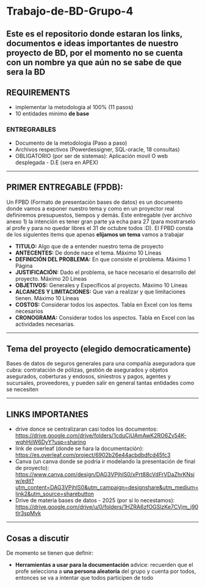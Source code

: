 # Trabajo-de-BD-Grupo-4
Este es el repositorio donde estaran los links, documentos e ideas importantes de nuestro proyecto de BD, por el momento no se cuenta con un nombre ya que aún no se sabe de que sera la BD
---
## REQUIREMENTS
-  implementar la metodologia al 100% (11 pasos)
-  10 entidades minimo **de base**
### ENTREGRABLES
- Documento de la metodologia (Paso a paso)
- Archivos respectivos (Powerdessigner, SQL-oracle, 18 consultas)
- OBLIGATORIO (por ser de sistemas): Aplicación movil O web desplegada - D.E (sera en APEX)
---

## PRIMER ENTREGABLE (FPDB): 
Un FPBD (Formato de presentación bases de datos) es un documento donde vamos a exponer nuestro tema y como en un proyector real definiremos presupuestos, tiempos y demás. Este entregable (ver archivo anexo 1) la intención es tener gran parte ya echa para 27 (para mostrarselo al profe y para no quedar libres el 31 de octubre todos :D).
El FPBD consta de los siguientes items que apenas **elijamos un tema** vamos a trabajar
- **TITULO:**
Algo que de a entender nuestro tema de proyecto
- **ANTECENTES:**
De donde nace el tema. Máximo 10 Líneas
- **DEFINICIÓN DEL PROBLEMA:**
En que consiste el problema. Máximo 1 Página
- **JUSTIFICACIÓN:**
Dado el problema, se hace necesario el desarrollo del proyecto. Máximo 20 Líneas
- **OBJETIVOS:**
Generales y Específicos  al  proyecto. Máximo 10 Líneas
- **ALCANCES Y LIMITACIONES:**
Que van a realizar y que limitaciones tienen. Máximo 10 Líneas
- **COSTOS:**
Considerar todos los aspectos. Tabla en Excel con los ítems necesarios
- **CRONOGRAMA:**
Considerar todos los aspectos. Tabla en Excel con las actividades necesarias.

--- 

## Tema del proyecto (elegido democraticamente)
Bases de datos de seguros generales para una compañía aseguradora que cubra: contratación de pólizas, gestión de asegurados y objetos asegurados, coberturas y endosos, siniestros y pagos, agentes y sucursales, proveedores, y pueden salir en general tantas entidades como se necesiten

---
## LINKS IMPORTANtES
- drive donce se centralizaran casi todos los documentos: https://drive.google.com/drive/folders/1cduCjUAmAwK2RO6Zv54K-wqhHjjW6DyY?usp=sharing
- link de overleaf (donde se hara la documentación): https://es.overleaf.com/project/6902b26e44acbdbdfcd45fc3
- Canva (un canva donde se podria ir modelando la presentación de final de proyecto): https://www.canva.com/design/DAG3VPjhIS0/xPrt88cVdFrVDaZhrKNsjw/edit?utm_content=DAG3VPjhIS0&utm_campaign=designshare&utm_medium=link2&utm_source=sharebutton
- Drive de materia bases de datos - 2025 (por si lo necestamos): https://drive.google.com/drive/u/0/folders/1HZRA6zfOGSlzKe7CVjm_j90tIr3spMvk

---
## Cosas a discutir
De momento se tienen que definir:
- **Herramientas a usar para la documentación**
advice: recuerden que el profe selecciona a **una persona aleatoria** del grupo y cuenta por todos, entonces se va a intentar que todos participen de todo
